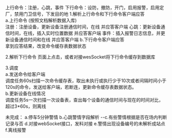 上行命令：注册，心跳，事件
下行命令：设防，撤防，开门，启用报警，启用定厂，禁用门卫信号，下发目的地
1.解析上行命令和下行命令客户端应答   
    a.上行命令 (按照文档解析数据入库)   
        注册：注册设备，更新设备注册通信时间，在线        并应答客户端
        心跳：更新设备通信时间，在线，插入实时位置数据     并应答客户端
        事件：插入报警日志信息，并更新设备通信时间和在线   并应答客户端
    b.下行命令客户端应答   
        拿到应答结果，改变命令缓存表数据状态
    
2.解析下行命令
    页面上点击，或者对接wesSocket将下行命令缓存到数据库 
      
3.调度   
    a.发送命令给客户端  
        调度任务60s扫描一次命令缓存表，取出未执行或执行少于10次或者间隔时间小于120s的命令，发送给客户端，若断连，更新命令缓存表数据状态。  
    b.更新设备在线情况  
        调度任务5s一次扫描一次设备表，查出每个设备的通信时间与现在的时间对比，超过3*60s，则离线
        
未完成：
    a.停车5分钟警情
    b.心跳警情字段解析
    --c.有些警情根据是否在场内判断记录与否 
    d.对接webSocket接口，发料对接
    e.警情出现设备编号的未解析成站点
    f.离线报警
